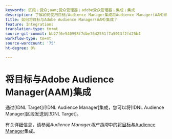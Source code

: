 ```yaml
---
keywords: 区段；受众;aam;受众管理器；adobe受众管理器；集成；集成
description: 了解如何使用目标/Audience Manager集成将Audience Manager(AAM)细分发送到Adobe Target。
title: 如何将目标与Adobe Audience Manager(AAM)集成？
feature: Integrations
translation-type: tm+mt
source-git-commit: bb27f6e540998f7dbe7642551f7a5013f2fd25b4
workflow-type: tm+mt
source-wordcount: '75'
ht-degree: 0%

---
```



# 将目标与Adobe Audience Manager(AAM)集成

通过[!DNL Target]/[!DNL Audience Manager]集成，您可以将[!DNL Audience Manager]区段发送到[!DNL Target]。

有关详细信息，请参阅&#x200B;*Audience Manager用户指南*&#x200B;中的[将目标与Audience Manager](https://experienceleague.adobe.com/docs/audience-manager/user-guide/implementation-integration-guides/integration-other-solutions/aam-target-integration.html)集成。
